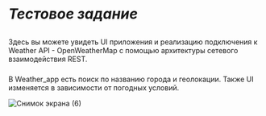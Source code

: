 # _Тестовое задание_
##
Здесь вы можете увидеть  UI приложения и реализацию подключения к Weather API - OpenWeatherMap с помощью архитектуры сетевого взаимодействия REST.

###
В Weather_app есть поиск по названию города и геолокации. Также UI изменяется в зависимости от погодных условий.

![Снимок экрана (6)](https://user-images.githubusercontent.com/99863500/210110653-bd1cdf2d-b827-40e2-8f16-7f66a5ad08ea.png)



